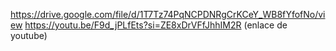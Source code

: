https://drive.google.com/file/d/1T7Tz74PqNCPDNRgCrKCeY_WB8fYfofNo/view 
https://youtu.be/F9d_jPLfEts?si=ZE8xDrVFfJhhIM2R  (enlace de youtube)
